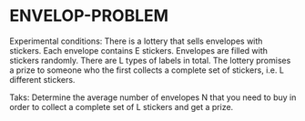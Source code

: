 # ENVELOP-PROBLEM
Experimental conditions:
There is a lottery that sells envelopes with stickers. Each envelope contains E stickers. Envelopes are filled with stickers randomly. There are L types of labels in total. The lottery promises a prize to someone who the first collects a complete set of stickers, i.e. L different stickers. 

Taks:
Determine the average number of envelopes N that you need to buy in order to collect a complete set of L stickers and get a prize.

